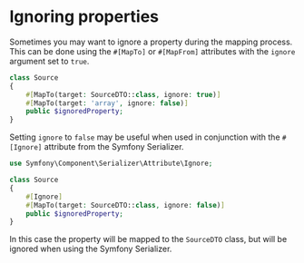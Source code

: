 # Ignoring properties

Sometimes you may want to ignore a property during the mapping process. This can be done using the `#[MapTo]` or `#[MapFrom]` attributes
with the `ignore` argument set to `true`.

```php
class Source
{
    #[MapTo(target: SourceDTO::class, ignore: true)]
    #[MapTo(target: 'array', ignore: false)]
    public $ignoredProperty;
}
```

Setting `ignore` to `false` may be useful when used in conjunction with the `#[Ignore]` attribute from the Symfony Serializer.

```php
use Symfony\Component\Serializer\Attribute\Ignore;

class Source
{
    #[Ignore]
    #[MapTo(target: SourceDTO::class, ignore: false)]
    public $ignoredProperty;
}
```

In this case the property will be mapped to the `SourceDTO` class, but will be ignored when using the Symfony Serializer.
